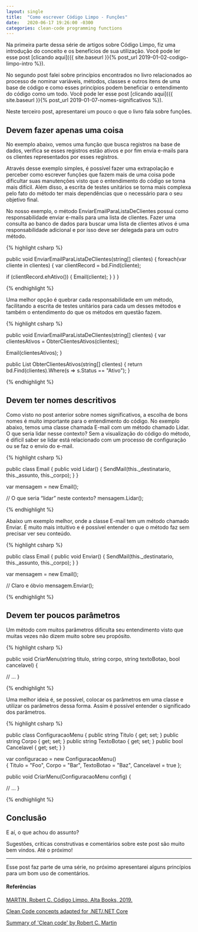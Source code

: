 ```yaml
---
layout: single
title:  "Como escrever Código Limpo - Funções"
date:   2020-06-17 19:26:00 -0300
categories: clean-code programming functions
---
```


Na primeira parte dessa série de artigos sobre Código Limpo, fiz uma introdução do conceito e os benefícios de sua utilização. Você pode ler esse post [clicando aqui]({{ site.baseurl }}{% post_url 2019-01-02-codigo-limpo-intro %}). 

No segundo post falei sobre princípios encontrados no livro relacionados ao processo de nominar variáveis, métodos, classes e outros itens de uma base de código e como esses princípios podem beneficiar o entendimento do código como um todo. Você pode ler esse post [clicando aqui]({{ site.baseurl }}{% post_url 2019-01-07-nomes-significativos %}).

Neste terceiro post, apresentarei um pouco o que o livro fala sobre funções.

## Devem fazer apenas uma coisa

No exemplo abaixo, vemos uma função que busca registros na base de dados, verifica se esses registros estão ativos e por fim envia e-mails para os clientes representados por esses registros.

Através desse exemplo simples, é possível fazer uma extrapolação e perceber como escrever funções que fazem mais de uma coisa pode dificultar suas manutenções visto que o entendimento do código se torna mais difícil. Além disso, a escrita de testes unitários se torna mais complexa pelo fato do método ter mais dependências que o necessário para o seu objetivo final. 

No nosso exemplo, o método EnviarEmailParaListaDeClientes possui como responsabilidade enviar e-mails para uma lista de clientes. Fazer uma consulta ao banco de dados para buscar uma lista de clientes ativos é uma responsabilidade adicional e por isso deve ser delegada para um outro método.

{% highlight csharp %}

public void EnviarEmailParaListaDeClientes(string[] clientes)
{
 foreach(var cliente in clientes) 
{
  var clientRecord = bd.Find(cliente);

  if (clientRecord.ehAtivo()) 
  {
   Email(cliente);
  }
 }
}

{% endhighlight %}

Uma melhor opção é quebrar cada responsabilidade em um método, facilitando a escrita de testes unitários para cada um desses métodos e também o entendimento do que os métodos em questão fazem.

{% highlight csharp %}

public void EnviarEmailParaListaDeClientes(string[] clientes)
{
 var clientesAtivos = ObterClientesAtivos(clientes);

 Email(clientesAtivos);
}

public List<Client> ObterClientesAtivos(string[] clientes)
{
 return bd.Find(clientes).Where(s => s.Status == "Ativo");
}

{% endhighlight %}

## Devem ter nomes descritivos

Como visto no post anterior sobre nomes significativos, a escolha de bons nomes é muito importante para o entendimento do código. No exemplo abaixo, temos uma classe chamada E-mail com um método chamado Lidar. O que seria lidar nesse contexto? Sem a visualização do código do método, é difícil saber se lidar está relacionado com um processo de configuração ou se faz o envio do e-mail.

{% highlight csharp %}

public class Email
{
 public void Lidar()
 {
  SendMail(this._destinatario, this._assunto, this._corpo);
 }
}

var mensagem = new Email();

// O que seria “lidar” neste contexto?
mensagem.Lidar();

{% endhighlight %}

Abaixo um exemplo melhor, onde a classe E-mail tem um método chamado Enviar. É muito mais intuitivo e é possível entender o que o método faz sem precisar ver seu conteúdo.

{% highlight csharp %}

public class Email
{
 public void Enviar()
 {
  SendMail(this._destinatario, this._assunto, this._corpo);
 }
}

var mensagem = new Email();

// Claro e óbvio
mensagem.Enviar();

{% endhighlight %}

## Devem ter poucos parâmetros

Um método com muitos parâmetros dificulta seu entendimento visto que muitas vezes não dizem muito sobre seu propósito. 

{% highlight csharp %}

public void CriarMenu(string titulo, string corpo, string textoBotao, bool cancelavel)
{

 // ...
}

{% endhighlight %}

Uma melhor ideia é, se possível, colocar os parâmetros em uma classe e utilizar os parâmetros dessa forma. Assim é possível entender o significado dos parâmetros.

{% highlight csharp %}

public class ConfiguracaoMenu 
{
 public string Titulo {  get;  set; }
 public string Corpo {  get;  set; }
 public string TextoBotao {  get;  set; }
 public bool Cancelavel {  get;  set; }
}

var configuracao = new ConfiguracaoMenu()  
{
  Titulo = "Foo",
  Corpo = "Bar",
  TextoBotao = "Baz",
  Cancelavel = true
};

public void CriarMenu(ConfiguracaoMenu config) 
{

 // ...
}

{% endhighlight %} 

## Conclusão

E aí, o que achou do assunto?

Sugestões, críticas construtivas e comentários sobre este post são muito bem vindos. Até o próximo!

***

Esse post faz parte de uma série, no próximo apresentarei alguns princípios para um bom uso de comentários.



#### Referências

[MARTIN, Robert C. Código Limpo. Alta Books, 2019.](https://amzn.to/39ExBZl)

[Clean Code concepts adapted for .NET/.NET Core](https://github.com/thangchung/clean-code-dotnet#functions)

[Summary of 'Clean code' by Robert C. Martin](https://gist.github.com/wojteklu/73c6914cc446146b8b533c0988cf8d29)
